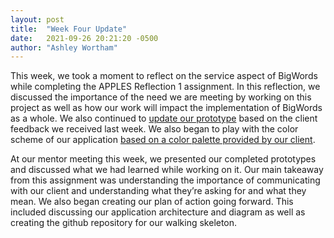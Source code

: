 ```yaml
---
layout: post
title:  "Week Four Update"
date:   2021-09-26 20:21:20 -0500
author: "Ashley Wortham"
---
```


This week, we took a moment to reflect on the service aspect of BigWords while completing the APPLES Reflection 1 assignment.  In this reflection, we discussed the importance of the need we are meeting by working on this project as well as how our work will impact the implementation of BigWords as a whole.
We also continued to [update our prototype](https://www.figma.com/proto/nN1gq71nBpwzmpAneMNd2s/Prototype-v3?node-id=5%3A4225&scaling=min-zoom&page-id=0%3A1&starting-point-node-id=5%3A4225) based on the client feedback we received last week.  We also began to play with the color scheme of our application [based on a color palette provided by our client](https://coolors.co/ee6352-ffc857-06d6a0-153b50-5e6472).

At our mentor meeting this week, we presented our completed prototypes and discussed what we had learned while working on it.  Our main takeaway from this assignment was understanding the importance of communicating with our client and understanding what they’re asking for and what they mean.  We also began creating our plan of action going forward.  This included discussing our application architecture and diagram as well as creating the github repository for our walking skeleton.
